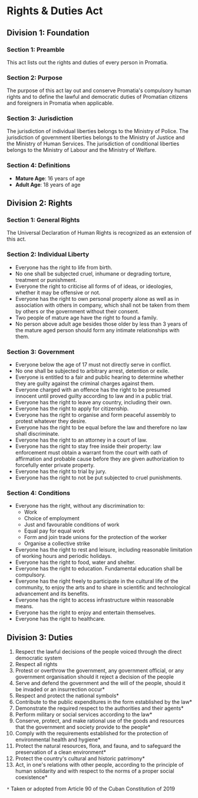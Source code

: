 # Rights & Duties Act

## Division 1: Foundation
### Section 1: Preamble
This act lists out the rights and duties of every person in Promatia.

### Section 2: Purpose
The purpose of this act lay out and conserve Promatia's compulsory human rights and to define the lawful and democratic duties of Promatian citizens and foreigners in Promatia when applicable.

### Section 3: Jurisdiction
The jurisdiction of individual liberties belongs to the Ministry of Police. The jurisdiction of government liberties belongs to the Ministry of Justice and the Ministry of Human Services. The jurisdiction of conditional liberties belongs to the Ministry of Labour and the Ministry of Welfare.

### Section 4: Definitions
- **Mature Age**: 16 years of age
- **Adult Age**: 18 years of age

## Division 2: Rights
### Section 1: General Rights
The Universal Declaration of Human Rights is recognized as an extension of this act.

### Section 2: Individual Liberty
- Everyone has the right to life from birth.
- No one shall be subjected cruel, inhumane or degrading torture, treatment or punishment.
- Everyone the right to criticise all forms of of ideas, or ideologies, whether it may be offensive or not.
- Everyone has the right to own personal property alone as well as in association with others in company, which shall not be taken from them by others or the government without their consent.
- Two people of mature age have the right to found a family.
- No person above adult age besides those older by less than 3 years of the mature aged person should form any intimate relationships with them.

### Section 3: Government
- Everyone below the age of 17 must not directly serve in conflict.
- No one shall be subjected to arbitrary arrest, detention or exile.
- Everyone is entitled to a fair and public hearing to determine whether they are guilty against the criminal charges against them.
- Everyone charged with an offence has the right to be presumed innocent until proved guilty according to law and in a public trial.
- Everyone has the right to leave any country, including their own.
- Everyone has the right to apply for citizenship.
- Everyone has the right to organise and form peaceful assembly to protest whatever they desire.
- Everyone has the right to be equal before the law and therefore no law shall discriminate.
- Everyone has the right to an attorney in a court of law.
- Everyone has the right to stay free inside their property: law enforcement must obtain a warrant from the court with oath of affirmation and probable cause before they are given authorization to forcefully enter private property.
- Everyone has the right to trial by jury.
- Everyone has the right to not be put subjected to cruel punishments.

### Section 4: Conditions
- Everyone has the right, without any discrimination to:
    - Work
    - Choice of employment
    - Just and favourable conditions of work
    - Equal pay for equal work
    - Form and join trade unions for the protection of the worker
    - Organise a collective strike
- Everyone has the right to rest and leisure, including reasonable limitation of working hours and periodic holidays.
- Everyone has the right to food, water and shelter.
- Everyone has the right to education. Fundamental education shall be compulsory.
- Everyone has the right freely to participate in the cultural life of the community, to enjoy the arts and to share in scientific and technological advancement and its benefits.
- Everyone has the right to access infrastructure within reasonable means.
- Everyone has the right to enjoy and entertain themselves.
- Everyone has the right to healthcare.

## Division 3: Duties
1. Respect the lawful decisions of the people voiced through the direct democratic system
3. Respect all rights
4. Protest or overthrow the government, any government official, or any government organisation should it reject a decision of the people
5. Serve and defend the government and the will of the people, should it be invaded or an insurrection occur*
6. Respect and protect the national symbols*
7. Contribute to the public expenditures in the form established by the law*
8. Demonstrate the required respect to the authorities and their agents*
9. Perform military or social services according to the law*
10. Conserve, protect, and make rational use of the goods and resources that the government and society provide to the people*
11. Comply with the requirements established for the protection of environmental health and hygiene*
12. Protect the natural resources, flora, and fauna, and to safeguard the preservation of a clean environment*
13. Protect the country's cultural and historic patrimony*
14. Act, in one's relations with other people, according to the principle of human solidarity and with respect to the norms of a proper social coexistence*

`*` Taken or adopted from Article 90 of the Cuban Constitution of 2019
